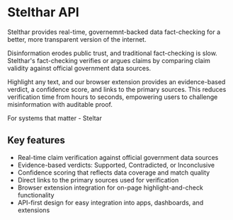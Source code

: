 # Stelthar API
Stelthar provides real-time, governemnt-backed data fact-checking for a better, more transparent version of the internet.

Disinformation erodes public trust, and traditional fact-checking is slow. Stelthar's fact-checking verifies or argues claims by comparing claim validity against official government data sources.

Highlight any text, and our browser extension provides an evidence-based verdict, a confidence score, and links to the primary sources. This reduces verification time from hours to seconds, empowering users to challenge misinformation with auditable proof.

For systems that matter - Steltar

## Key features

- Real-time claim verification against official government data sources
- Evidence-based verdicts: Supported, Contradicted, or Inconclusive
- Confidence scoring that reflects data coverage and match quality
- Direct links to the primary sources used for verification
- Browser extension integration for on-page highlight-and-check functionality
- API-first design for easy integration into apps, dashboards, and extensions

